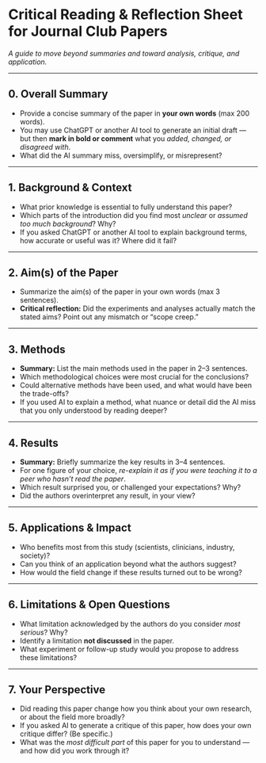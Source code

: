 # **Critical Reading & Reflection Sheet for Journal Club Papers**

*A guide to move beyond summaries and toward analysis, critique, and application.*

---

## 0. Overall Summary

* Provide a concise summary of the paper in **your own words** (max 200 words).
* You may use ChatGPT or another AI tool to generate an initial draft — but then **mark in bold or comment** what you *added, changed, or disagreed with*.
* What did the AI summary miss, oversimplify, or misrepresent?

---

## 1. Background & Context

* What prior knowledge is essential to fully understand this paper?
* Which parts of the introduction did you find most *unclear* or *assumed too much background*? Why?
* If you asked ChatGPT or another AI tool to explain background terms, how accurate or useful was it? Where did it fail?

---

## 2. Aim(s) of the Paper

* Summarize the aim(s) of the paper in your own words (max 3 sentences).
* **Critical reflection:** Did the experiments and analyses actually match the stated aims? Point out any mismatch or “scope creep.”

---

## 3. Methods

* **Summary:** List the main methods used in the paper in 2–3 sentences.
* Which methodological choices were most crucial for the conclusions?
* Could alternative methods have been used, and what would have been the trade-offs?
* If you used AI to explain a method, what nuance or detail did the AI miss that you only understood by reading deeper?

---

## 4. Results

* **Summary:** Briefly summarize the key results in 3–4 sentences.
* For one figure of your choice, *re-explain it as if you were teaching it to a peer who hasn’t read the paper*.
* Which result surprised you, or challenged your expectations? Why?
* Did the authors overinterpret any result, in your view?

---

## 5. Applications & Impact

* Who benefits most from this study (scientists, clinicians, industry, society)?
* Can you think of an application beyond what the authors suggest?
* How would the field change if these results turned out to be wrong?

---

## 6. Limitations & Open Questions

* What limitation acknowledged by the authors do you consider *most serious*? Why?
* Identify a limitation **not discussed** in the paper.
* What experiment or follow-up study would you propose to address these limitations?

---

## 7. Your Perspective

* Did reading this paper change how you think about your own research, or about the field more broadly?
* If you asked AI to generate a critique of this paper, how does your own critique differ? (Be specific.)
* What was the *most difficult part* of this paper for you to understand — and how did you work through it?
